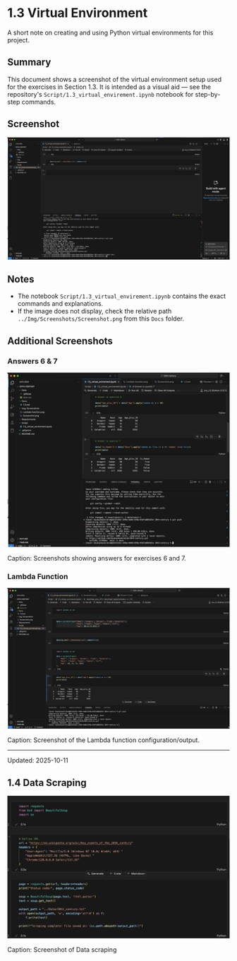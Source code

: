 # 1.3 Virtual Environment

A short note on creating and using Python virtual environments for this project.

## Summary

This document shows a screenshot of the virtual environment setup used for the exercises in Section 1.3. It is intended as a visual aid — see the repository's `Script/1.3_virtual_envirement.ipynb` notebook for step-by-step commands.

## Screenshot

![Virtual environment setup](../Img/Screenshots/Screenshot.png "Virtual environment screenshot")

## Notes

- The notebook `Script/1.3_virtual_envirement.ipynb` contains the exact commands and explanations.
- If the image does not display, check the relative path `../Img/Screenshots/Screenshot.png` from this `Docs` folder.

## Additional Screenshots

### Answers 6 & 7
![Answers 6 and 7](../Img/Screenshots/answers_6_7.png "Answers 6 & 7")

Caption: Screenshots showing answers for exercises 6 and 7.

### Lambda Function
![Lambda function](../Img/Screenshots/lambda_function.png "Lambda function")


Caption: Screenshot of the Lambda function configuration/output.


---

Updated: 2025-10-11

## 1.4 Data Scraping
![Data Scraping](../Img/Screenshots/1.4_Scraping_1.png "Data Scraping")

Caption: Screenshot of Data scraping 



